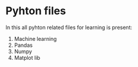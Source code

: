 # Pyhton files 

In this all pyhton related files for learning is present:
1. Machine learning 
2. Pandas
3. Numpy
4. Matplot lib
